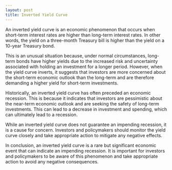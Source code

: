 ```yaml
---
layout: post
title: Inverted Yield Curve
---
```


An inverted yield curve is an economic phenomenon that occurs when short-term interest rates are higher than long-term interest rates. In other words, the yield on a three-month Treasury bill is higher than the yield on a 10-year Treasury bond.

This is an unusual situation because, under normal circumstances, long-term bonds have higher yields due to the increased risk and uncertainty associated with holding an investment for a longer period. However, when the yield curve inverts, it suggests that investors are more concerned about the short-term economic outlook than the long-term and are therefore demanding a higher yield for short-term investments.

Historically, an inverted yield curve has often preceded an economic recession. This is because it indicates that investors are pessimistic about the near-term economic outlook and are seeking the safety of long-term investments. This can lead to a decrease in investment and spending, which can ultimately lead to a recession.

While an inverted yield curve does not guarantee an impending recession, it is a cause for concern. Investors and policymakers should monitor the yield curve closely and take appropriate action to mitigate any negative effects.

In conclusion, an inverted yield curve is a rare but significant economic event that can indicate an impending recession. It is important for investors and policymakers to be aware of this phenomenon and take appropriate action to avoid any negative consequences.

